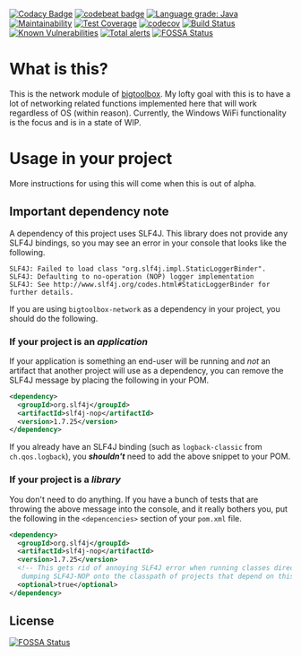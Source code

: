 [![Codacy Badge](https://api.codacy.com/project/badge/Grade/124241fbf65443ac84f660d9c63bfa26)](https://www.codacy.com/manual/IncPlusPlus/bigtoolbox-network?utm_source=github.com&amp;utm_medium=referral&amp;utm_content=IncPlusPlus/bigtoolbox-network&amp;utm_campaign=Badge_Grade)
[![codebeat badge](https://codebeat.co/badges/7cc79ed2-f11f-4e97-a42a-b6d9e2696282)](https://codebeat.co/projects/github-com-incplusplus-bigtoolbox-network-master)
[![Language grade: Java](https://img.shields.io/lgtm/grade/java/g/IncPlusPlus/bigtoolbox-network.svg?logo=lgtm&logoWidth=18)](https://lgtm.com/projects/g/IncPlusPlus/bigtoolbox-network/context:java)
[![Maintainability](https://api.codeclimate.com/v1/badges/6f8ecc4a621cb348de55/maintainability)](https://codeclimate.com/github/IncPlusPlus/bigtoolbox-network/maintainability)
[![Test Coverage](https://api.codeclimate.com/v1/badges/6f8ecc4a621cb348de55/test_coverage)](https://codeclimate.com/github/IncPlusPlus/bigtoolbox-network/test_coverage)
[![codecov](https://codecov.io/gh/IncPlusPlus/bigtoolbox-network/branch/master/graph/badge.svg)](https://codecov.io/gh/IncPlusPlus/bigtoolbox-network)
[![Build Status](https://travis-ci.com/IncPlusPlus/bigtoolbox-network.svg?branch=master)](https://travis-ci.com/IncPlusPlus/bigtoolbox-network)
[![Known Vulnerabilities](https://snyk.io//test/github/IncPlusPlus/bigtoolbox-network/badge.svg?targetFile=pom.xml)](https://snyk.io//test/github/IncPlusPlus/bigtoolbox-network?targetFile=pom.xml)
[![Total alerts](https://img.shields.io/lgtm/alerts/g/IncPlusPlus/bigtoolbox-network.svg?logo=lgtm&logoWidth=18)](https://lgtm.com/projects/g/IncPlusPlus/bigtoolbox-network/alerts/)
[![FOSSA Status](https://app.fossa.io/api/projects/git%2Bgithub.com%2FIncPlusPlus%2Fbigtoolbox-network.svg?type=shield)](https://app.fossa.io/projects/git%2Bgithub.com%2FIncPlusPlus%2Fbigtoolbox-network?ref=badge_shield)

# What is this?
This is the network module of [bigtoolbox](https://github.com/IncPlusPlus/bigtoolbox). My lofty goal with this is to
have a lot of networking related functions implemented here that will work regardless of OS (within reason). Currently,
the Windows WiFi functionality is the focus and is in a state of WIP.

# Usage in your project
More instructions for using this will come when this is out of alpha.

## Important dependency note
A dependency of this project uses SLF4J. This library does not provide any SLF4J bindings,
so you may see an error in your console that looks like the following.
```text
SLF4J: Failed to load class "org.slf4j.impl.StaticLoggerBinder".
SLF4J: Defaulting to no-operation (NOP) logger implementation
SLF4J: See http://www.slf4j.org/codes.html#StaticLoggerBinder for further details.
```
If you are using `bigtoolbox-network` as a dependency in your project, you should do the following.

### If your project is an _application_
If your application is something an end-user will be running and _not_ an artifact that another project will use as a 
dependency, you can remove the SLF4J message by placing the following in your POM.
```xml
<dependency>
  <groupId>org.slf4j</groupId>
  <artifactId>slf4j-nop</artifactId>
  <version>1.7.25</version>
</dependency>
```
If you already have an SLF4J binding (such as `logback-classic` from `ch.qos.logback`), you **_shouldn't_** need to add 
the above snippet to your POM.

### If your project is a _library_
You don't need to do anything. If you have a bunch of tests that are throwing the above
message into the console, and it really bothers you, put the following in the `<depencencies>` section of your `pom.xml` file.
```xml
<dependency>
  <groupId>org.slf4j</groupId>
  <artifactId>slf4j-nop</artifactId>
  <version>1.7.25</version>
  <!-- This gets rid of annoying SLF4J error when running classes directly in this library without
   dumping SLF4J-NOP onto the classpath of projects that depend on this library. -->
  <optional>true</optional>
</dependency>
```


## License
[![FOSSA Status](https://app.fossa.io/api/projects/git%2Bgithub.com%2FIncPlusPlus%2Fbigtoolbox-network.svg?type=large)](https://app.fossa.io/projects/git%2Bgithub.com%2FIncPlusPlus%2Fbigtoolbox-network?ref=badge_large)